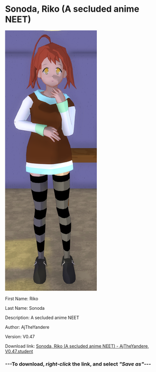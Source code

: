 # Sonoda, Riko (A secluded anime NEET)

<img src = "https://raw.githubusercontent.com/Arbiter1223/Daigaku-Gurashi-Custom-Students/master/Students/Files/Sonoda%2C%20Riko%20(A%20secluded%20anime%20NEET).png">

First Name: Riko

Last Name: Sonoda

Description: A secluded anime NEET

Author: AjTheYandere

Version: V0.47

Download link: <a href="https://raw.githubusercontent.com/Arbiter1223/Daigaku-Gurashi-Custom-Students/master/Students/Files/Sonoda%2C%20Riko%20(A%20secluded%20anime%20NEET)%20-%20AjTheYandere%2C%20V0.47.student">Sonoda, Riko (A secluded anime NEET) - AjTheYandere, V0.47.student</a>

### ---**To download, _right-click_ the link, and select _"Save as"_**---
